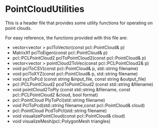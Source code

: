 # PointCloudUtilities
This is a header file that provides some utility functions for operating on point clouds.

For easy reference, the functions provided with this file are:

- vector<vector<double> > pclToVector(const pcl::PointCloud<PointT>& p)
- MatrixXf pclToEigen(const pcl::PointCloud<PointT>& p)
- pcl::PCLPointCloud2 pclToPointCloud2(const pcl::PointCloud<PointT>& p)
- vector<vector<float> > pointCloud2ToVec(const pcl::PCLPointCloud2& p)
- void pclToCSV(const pcl::PointCloud<PointT>& p, std::string filename)
- void pclToXYZ(const pcl::PointCloud<PointT>& p, std::string filename)
- void xyzToPcd (const string &input_file, const string &output_file)
- pcl::PCLPointCloud2 pcdToPointCloud2 (const std::string &filename)
- void pointCloud2ToPly (const std::string &filename, const pcl::PCLPointCloud2 &cloud, bool format)
- pcl::PointCloud<PointT> PlyToPcl(std::string filename)
- void PclToPcd(std::string filename,const pcl::PointCloud<PointT>& cloud)
- pcl::PointCloud<PointT> PcdToPcl(std::string filename)
- void visualizePointCloud(const pcl::PointCloud<PointT>& cloud)
- void visualizeMesh(pcl::PolygonMesh triangles)
